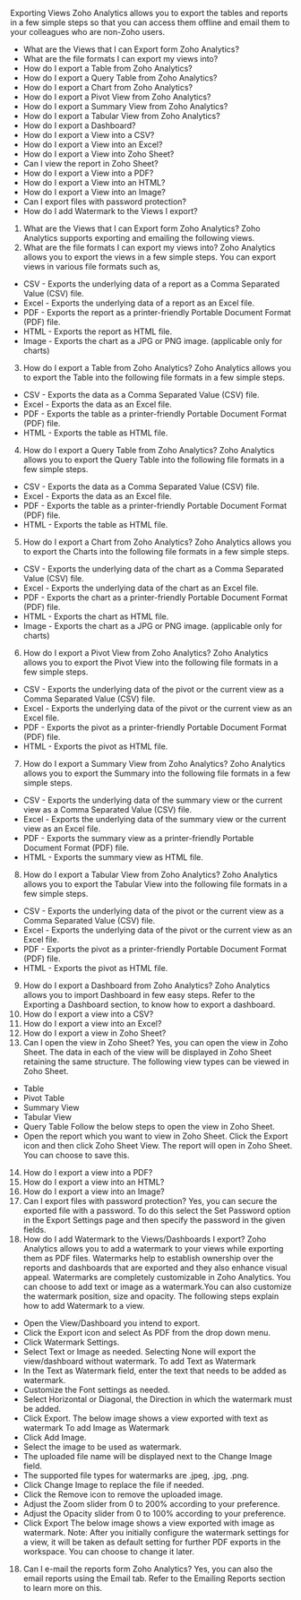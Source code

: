 Exporting Views
Zoho Analytics allows you to export the tables and reports in a few simple steps so that you can access them offline and email them to your colleagues who are non-Zoho users.
- What are the Views that I can Export form Zoho Analytics?
- What are the file formats I can export my views into?
- How do I export a Table from Zoho Analytics?
- How do I export a Query Table from Zoho Analytics?
- How do I export a Chart from Zoho Analytics?
- How do I export a Pivot View from Zoho Analytics?
- How do I export a Summary View from Zoho Analytics?
- How do I export a Tabular View from Zoho Analytics?
- How do I export a Dashboard?
- How do I export a View into a CSV?
- How do I export a View into an Excel?
- How do I export a View into Zoho Sheet?
- Can I view the report in Zoho Sheet?
- How do I export a View into a PDF?
- How do I export a View into an HTML?
- How do I export a View into an Image?
- Can I export files with password protection?
- How do I add Watermark to the Views I export?
1. What are the Views that I can Export form Zoho Analytics?
Zoho Analytics supports exporting and emailing the following views.
2. What are the file formats I can export my views into?
Zoho Analytics allows you to export the views in a few simple steps. You can export views in various file formats such as,
- CSV - Exports the underlying data of a report as a Comma Separated Value (CSV) file.
- Excel - Exports the underlying data of a report as an Excel file.
- PDF - Exports the report as a printer-friendly Portable Document Format (PDF) file.
- HTML - Exports the report as HTML file.
- Image - Exports the chart as a JPG or PNG image. (applicable only for charts)
3. How do I export a Table from Zoho Analytics?
Zoho Analytics allows you to export the Table into the following file formats in a few simple steps.
- CSV - Exports the data as a Comma Separated Value (CSV) file.
- Excel - Exports the data as an Excel file.
- PDF - Exports the table as a printer-friendly Portable Document Format (PDF) file.
- HTML - Exports the table as HTML file.
4. How do I export a Query Table from Zoho Analytics?
Zoho Analytics allows you to export the Query Table into the following file formats in a few simple steps.
- CSV - Exports the data as a Comma Separated Value (CSV) file.
- Excel - Exports the data as an Excel file.
- PDF - Exports the table as a printer-friendly Portable Document Format (PDF) file.
- HTML - Exports the table as HTML file.
5. How do I export a Chart from Zoho Analytics?
Zoho Analytics allows you to export the Charts into the following file formats in a few simple steps.
- CSV - Exports the underlying data of the chart as a Comma Separated Value (CSV) file.
- Excel - Exports the underlying data of the chart as an Excel file.
- PDF - Exports the chart as a printer-friendly Portable Document Format (PDF) file.
- HTML - Exports the chart as HTML file.
- Image - Exports the chart as a JPG or PNG image. (applicable only for charts)
6. How do I export a Pivot View from Zoho Analytics?
Zoho Analytics allows you to export the Pivot View into the following file formats in a few simple steps.
- CSV - Exports the underlying data of the pivot or the current view as a Comma Separated Value (CSV) file.
- Excel - Exports the underlying data of the pivot or the current view as an Excel file.
- PDF - Exports the pivot as a printer-friendly Portable Document Format (PDF) file.
- HTML - Exports the pivot as HTML file.
7. How do I export a Summary View from Zoho Analytics?
Zoho Analytics allows you to export the Summary into the following file formats in a few simple steps.
- CSV - Exports the underlying data of the summary view or the current view as a Comma Separated Value (CSV) file.
- Excel - Exports the underlying data of the summary view or the current view as an Excel file.
- PDF - Exports the summary view as a printer-friendly Portable Document Format (PDF) file.
- HTML - Exports the summary view as HTML file.
8. How do I export a Tabular View from Zoho Analytics?
Zoho Analytics allows you to export the Tabular View into the following file formats in a few simple steps.
- CSV - Exports the underlying data of the pivot or the current view as a Comma Separated Value (CSV) file.
- Excel - Exports the underlying data of the pivot or the current view as an Excel file.
- PDF - Exports the pivot as a printer-friendly Portable Document Format (PDF) file.
- HTML - Exports the pivot as HTML file.
9. How do I export a Dashboard from Zoho Analytics?
Zoho Analytics allows you to import Dashboard in few easy steps. Refer to the Exporting a Dashboard section, to know how to export a dashboard.
10. How do I export a view into a CSV?
11. How do I export a view into an Excel?
12. How do I export a view in Zoho Sheet?
13. Can I open the view in Zoho Sheet?
Yes, you can open the view in Zoho Sheet. The data in each of the view will be displayed in Zoho Sheet retaining the same structure. The following view types can be viewed in Zoho Sheet.
- Table
- Pivot Table
- Summary View
- Tabular View
- Query Table
Follow the below steps to open the view in Zoho Sheet.
- Open the report which you want to view in Zoho Sheet.
Click the Export icon and then click Zoho Sheet View.
The report will open in Zoho Sheet. You can choose to save this.
14. How do I export a view into a PDF?
15. How do I export a view into an HTML?
16. How do I export a view into an Image?
17. Can I export files with password protection?
Yes, you can secure the exported file with a password. To do this select the Set Password option in the Export Settings page and then specify the password in the given fields.
18. How do I add Watermark to the Views/Dashboards I export?
Zoho Analytics allows you to add a watermark to your views while exporting them as PDF files. Watermarks help to establish ownership over the reports and dashboards that are exported and they also enhance visual appeal.
Watermarks are completely customizable in Zoho Analytics. You can choose to add text or image as a watermark.You can also customize the watermark position, size and opacity.
The following steps explain how to add Watermark to a view.
- Open the View/Dashboard you intend to export.
- Click the Export icon and select As PDF from the drop down menu.
- Click Watermark Settings.
- Select Text or Image as needed. Selecting None will export the view/dashboard without watermark.
To add Text as Watermark
- In the Text as Watermark field, enter the text that needs to be added as watermark.
- Customize the Font settings as needed.
- Select Horizontal or Diagonal, the Direction in which the watermark must be added.
- Click Export.
The below image shows a view exported with text as watermark
To add Image as Watermark
- Click Add Image.
- Select the image to be used as watermark.
- The uploaded file name will be displayed next to the Change Image field.
- The supported file types for watermarks are .jpeg, .jpg, .png.
- Click Change Image to replace the file if needed.
- Click the Remove icon to remove the uploaded image.
- Adjust the Zoom slider from 0 to 200% according to your preference.
- Adjust the Opacity slider from 0 to 100% according to your preference.
- Click Export
The below image shows a view exported with image as watermark.
Note: After you initially configure the watermark settings for a view, it will be taken as default setting for further PDF exports in the workspace. You can choose to change it later.
18. Can I e-mail the reports form Zoho Analytics?
Yes, you can also the email reports using the Email tab. Refer to the Emailing Reports section to learn more on this.